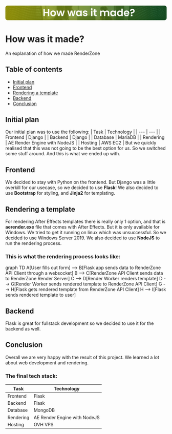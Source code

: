![Banner](https://raw.githubusercontent.com/RenderZoneGH/how-was-it-made/main/readme/banner.png)
# How was it made?

An explanation of how we made RenderZone

## Table of contents

- [Initial plan](#initial-plan)
- [Frontend](#frontend)
- [Rendering a template](#rendering-a-template)
- [Backend](#backend)
- [Conclusion](#conclusion)

## Initial plan
Our initial plan was to use the following:
| Task | Technology |
| --- | --- |
| Frontend | Django |
| Backend | Django |
| Database | MariaDB |
| Rendering | AE Render Engine with NodeJS |
| Hosting | AWS EC2 |
But we quickly realised that this was not going to be the best option for us. So we switched some stuff around. And this is what we ended up with.

## Frontend
We decided to stay with Python on the frontend. But Django was a little overkill for our usecase, so we decided to use **Flask**! We also decided to use **Bootstrap** for styling, and **Jinja2** for templating.

## Rendering a template
For rendering After Effects templates there is really only 1 option, and that is **aerender.exe** file that comes with After Effects. But it is only available for Windows. We tried to get it running on linux which was unsuccessful. So we decided to use Windows Server 2019. We also decided to use **NodeJS** to run the rendering process. 
### This is what the rendering process looks like:
graph TD
A[User fills out form] --> B[Flask app sends data to RenderZone API Client through a websocket]
B --> C[RenderZone API Client sends data to RenderZone Render Server]
C --> D[Render Worker renders template]
D --> G[Render Worker sends rendered template to RenderZone API Client]
G --> H[Flask gets rendered template from RenderZone API Client]
H --> I[Flask sends rendered template to user]

## Backend
Flask is great for fullstack development so we decided to use it for the backend as well.

## Conclusion
Overall we are very happy with the result of this project. We learned a lot about web development and rendering. 

### The final tech stack:
| Task | Technology |
| --- | --- |
| Frontend | Flask |
| Backend | Flask |
| Database | MongoDB |
| Rendering | AE Render Engine with NodeJS |
| Hosting | OVH VPS |
